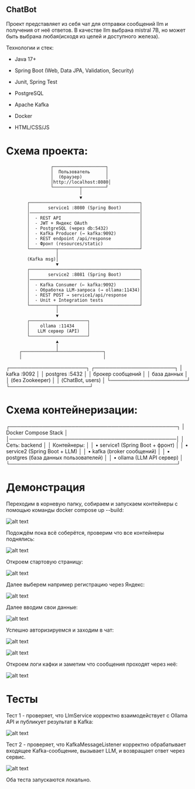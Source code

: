 ## ChatBot

Проект представляет из себя чат для отправки сообщений llm и получения от неё ответов. В качестве llm выбрана mistral 7B, но может быть выбрана любая(исходя из целей и доступного железа).

Технологии и стек:

- Java 17+

- Spring Boot (Web, Data JPA, Validation, Security)

- Junit, Spring Test

- PostgreSQL

- Apache Kafka

- Docker

- HTML/CSS/JS


# Схема проекта:

                     ┌────────────────────┐
                     │  Пользователь      │
                     │  (браузер)         │
                     │http://localhost:8080│
                     └──────────┬─────────┘
                                │
                                ▼
            ┌──────────────────────────────────────────┐
            │       service1 :8080 (Spring Boot)       │
            │──────────────────────────────────────────│
            │  - REST API                              │
            │  - JWT + Яндекс OAuth                    │
            │  - PostgreSQL (через db:5432)            │
            │  - Kafka Producer (→ kafka:9092)         │
            │  - REST endpoint /api/response           │
            │  - Фронт (resources/static)              │
            └──────────┬───────────────────────────────┘
                       │
            (Kafka msg)│
                       ▼
            ┌──────────────────────────────────────────┐
            │       service2 :8081 (Spring Boot)       │
            │──────────────────────────────────────────│
            │  - Kafka Consumer (← kafka:9092)         │
            │  - Обработка LLM-запроса (→ ollama:11434)│
            │  - REST POST → service1/api/response     │
            │  - Unit + Integration tests              │
            └──────────┬───────────────────────────────┘
                       │
                       ▼
            ┌──────────────────────┐
            │    ollama :11434     │
            │   LLM сервер (API)   │
            └──────────────────────┘
                       ▲
                       │
         ┌─────────────┴─────────────────┐
         │                               │
┌─────────────────────┐       ┌──────────────────────┐
│  kafka :9092        │       │  postgres :5432      │
│  брокер сообщений   │       │  база данных         │
│  (без Zookeeper)    │       │  (ChatBot, users)    │
└─────────────────────┘       └──────────────────────┘


# Схема контейнеризации:

┌──────────────────────────────────────────────┐
│              Docker Compose Stack            │
│──────────────────────────────────────────────│
│  Сеть: backend                               │
│  Контейнеры:                                 │
│   • service1 (Spring Boot + фронт)           │
│   • service2 (Spring Boot + LLM)             │
│   • kafka (broker сообщений)                 │
│   • postgres (база данных пользователей)     │
│   • ollama (LLM API сервер)                  │
└──────────────────────────────────────────────┘


# Демонстрация

Переходим в корневую папку, собираем и запускаем контейнеры с помощью команды docker compose up --build:

![alt text](<Снимок экрана от 2025-10-07 20-41-23.png>)

Подождём пока всё соберётся, проверим что все контейнеры поднялись:

![alt text](<Снимок экрана от 2025-10-07 20-42-12.png>)

Откроем стартовую страницу:

![alt text](<Снимок экрана от 2025-10-07 20-49-14.png>)

Далее выберем например регистрацию через Яндекс:

![alt text](<Снимок экрана от 2025-10-07 20-49-30.png>)

Далее вводим свои данные:

![alt text](<Снимок экрана от 2025-10-07 20-50-40.png>)

Успешно авторизируемся и заходим в чат:

![alt text](<Снимок экрана от 2025-10-07 21-02-15.png>)

![alt text](<Снимок экрана от 2025-10-07 21-04-38.png>)

Откроем логи кафки и заметим что сообщения проходят через неё:

![alt text](<Снимок экрана от 2025-10-07 21-05-34.png>)


# Тесты 

Тест 1 - проверяет, что LlmService корректно взаимодействует с Ollama API и публикует результат в Kafka:

![alt text](<Снимок экрана от 2025-10-07 21-10-57.png>)

Тест 2 - проверяет, что KafkaMessageListener корректно обрабатывает входящее Kafka-сообщение, вызывает LLM, и возвращает ответ через сервис.

![alt text](<Снимок экрана от 2025-10-07 21-12-42.png>)

Оба теста запускаются локально.
